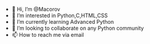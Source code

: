 - 👋 Hi, I’m @Macorov
- 👀 I’m interested in Python,C,HTML,CSS
- 🌱 I’m currently learning Advanced Python
- 💞️ I’m looking to collaborate on any Python community
- 📫 How to reach me via email

<!---
Macorov/Macorov is a ✨ special ✨ repository because its `README.md` (this file) appears on your GitHub profile.
You can click the Preview link to take a look at your changes.
--->
